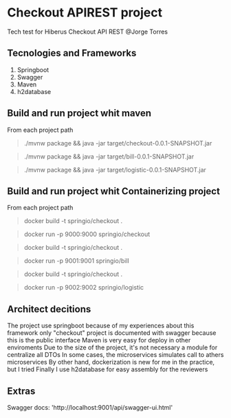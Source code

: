 # Checkout APIREST project

Tech test for Hiberus
Checkout API REST
@Jorge Torres

## Tecnologies and Frameworks

1. Springboot
2. Swagger 
3. Maven
4. h2database

## Build and run project whit maven

From each project path

> ./mvnw package && java -jar target/checkout-0.0.1-SNAPSHOT.jar

> ./mvnw package && java -jar target/bill-0.0.1-SNAPSHOT.jar

> ./mvnw package && java -jar target/logistic-0.0.1-SNAPSHOT.jar

## Build and run project whit Containerizing project

From each project path

> docker build -t springio/checkout .

> docker run -p 9000:9000 springio/checkout

> docker build -t springio/checkout .

> docker run -p 9001:9001 springio/bill

> docker build -t springio/checkout .

> docker run -p 9002:9002 springio/logistic


## Architect decitions 

The project use springboot because of my experiences about this framework
only "checkout" project is documented with swagger because this is the public interface
Maven is very easy for deploy in other enviroments
Due to the size of the project, it's not necessary a module for centralize all DTOs
In some cases, the microservices simulates call to athers microservices
By other hand, dockerization is new for me in the practice, but I tried
Finally I use h2database for easy assembly for the reviewers

## Extras

Swagger docs: 'http://localhost:9001/api/swagger-ui.html'
